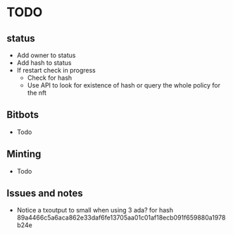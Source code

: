 # TODO


## status
- Add owner to status
- Add hash to status
- If restart check in progress
    - Check for hash
    - Use API to look for existence of hash or query the whole policy for the nft

## Bitbots
- Todo

## Minting
- Todo


## Issues and notes
- Notice a txoutput to small when using 3 ada? for hash 89a4466c5a6aca862e33daf6fe13705aa01c01af18ecb091f659880a1978b24e